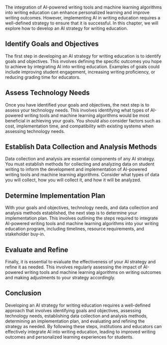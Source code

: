
The integration of AI-powered writing tools and machine learning algorithms into writing education can enhance personalized learning and improve writing outcomes. However, implementing AI in writing education requires a well-defined strategy to ensure that it is successful. In this chapter, we will explore how to develop an AI strategy for writing education.

Identify Goals and Objectives
-----------------------------

The first step in developing an AI strategy for writing education is to identify goals and objectives. This involves defining the specific outcomes you hope to achieve by integrating AI into writing education. Examples of goals could include improving student engagement, increasing writing proficiency, or reducing grading time for educators.

Assess Technology Needs
-----------------------

Once you have identified your goals and objectives, the next step is to assess your technology needs. This involves identifying what types of AI-powered writing tools and machine learning algorithms would be most beneficial in achieving your goals. You should also consider factors such as cost, implementation time, and compatibility with existing systems when assessing technology needs.

Establish Data Collection and Analysis Methods
----------------------------------------------

Data collection and analysis are essential components of any AI strategy. You must establish methods for collecting and analyzing data on student writing to inform the development and implementation of AI-powered writing tools and machine learning algorithms. Consider what types of data you will collect, how you will collect it, and how it will be analyzed.

Determine Implementation Plan
-----------------------------

With your goals and objectives, technology needs, and data collection and analysis methods established, the next step is to determine your implementation plan. This involves outlining the steps required to integrate AI-powered writing tools and machine learning algorithms into your writing education program, including timelines, resource requirements, and stakeholder buy-in.

Evaluate and Refine
-------------------

Finally, it is essential to evaluate the effectiveness of your AI strategy and refine it as needed. This involves regularly assessing the impact of AI-powered writing tools and machine learning algorithms on writing outcomes and making adjustments to your strategy accordingly.

Conclusion
----------

Developing an AI strategy for writing education requires a well-defined approach that involves identifying goals and objectives, assessing technology needs, establishing data collection and analysis methods, determining an implementation plan, and evaluating and refining the strategy as needed. By following these steps, institutions and educators can effectively integrate AI into writing education, leading to improved writing outcomes and personalized learning experiences for students.

